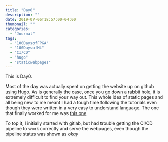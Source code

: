 ```yaml
---
title: "Day0"
description: ""
date: 2019-07-06T18:57:00-04:00
thumbnail: ""
categories: 
  - "Journal"
tags:
  - "100DaysofFPGA"
  - "100DaysofML"  
  - "CI/CD"
  - "hugo"
  - "staticwebpages"
---
```


This is Day0.

Most of the day was actually spent on getting the website up on github using Hugo. As is generally the case, once you go down a rabbit hole, it is extremely difficult to find your way out. This whole idea of static pages and all being new to me meant I had a tough time following the tutorials even though they were written in a very easy to understand language. The one that finally worked for me was [this one](https://inside.getambassador.com/creating-and-deploying-your-first-hugo-site-to-github-pages-1e1f496cf88d)

To top it, I initially started with gitlab, but had trouble getting the CI/CD pipeline to work correctly and serve the webpages, even though the pipeline status was shown as *okay*

